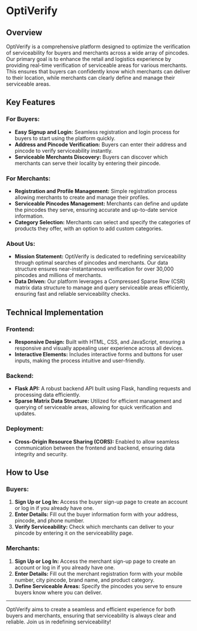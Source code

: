 # OptiVerify

## Overview

OptiVerify is a comprehensive platform designed to optimize the verification of serviceability for buyers and merchants across a wide array of pincodes. Our primary goal is to enhance the retail and logistics experience by providing real-time verification of serviceable areas for various merchants. This ensures that buyers can confidently know which merchants can deliver to their location, while merchants can clearly define and manage their serviceable areas.

## Key Features

### For Buyers:
- **Easy Signup and Login:** Seamless registration and login process for buyers to start using the platform quickly.
- **Address and Pincode Verification:** Buyers can enter their address and pincode to verify serviceability instantly.
- **Serviceable Merchants Discovery:** Buyers can discover which merchants can serve their locality by entering their pincode.

### For Merchants:
- **Registration and Profile Management:** Simple registration process allowing merchants to create and manage their profiles.
- **Serviceable Pincodes Management:** Merchants can define and update the pincodes they serve, ensuring accurate and up-to-date service information.
- **Category Selection:** Merchants can select and specify the categories of products they offer, with an option to add custom categories.

### About Us:
- **Mission Statement:** OptiVerify is dedicated to redefining serviceability through optimal searches of pincodes and merchants. Our data structure ensures near-instantaneous verification for over 30,000 pincodes and millions of merchants.
- **Data Driven:** Our platform leverages a Compressed Sparse Row (CSR) matrix data structure to manage and query serviceable areas efficiently, ensuring fast and reliable serviceability checks.

## Technical Implementation

### Frontend:
- **Responsive Design:** Built with HTML, CSS, and JavaScript, ensuring a responsive and visually appealing user experience across all devices.
- **Interactive Elements:** Includes interactive forms and buttons for user inputs, making the process intuitive and user-friendly.

### Backend:
- **Flask API:** A robust backend API built using Flask, handling requests and processing data efficiently.
- **Sparse Matrix Data Structure:** Utilized for efficient management and querying of serviceable areas, allowing for quick verification and updates.

### Deployment:
- **Cross-Origin Resource Sharing (CORS):** Enabled to allow seamless communication between the frontend and backend, ensuring data integrity and security.

## How to Use

### Buyers:
1. **Sign Up or Log In:** Access the buyer sign-up page to create an account or log in if you already have one.
2. **Enter Details:** Fill out the buyer information form with your address, pincode, and phone number.
3. **Verify Serviceability:** Check which merchants can deliver to your pincode by entering it on the serviceability page.

### Merchants:
1. **Sign Up or Log In:** Access the merchant sign-up page to create an account or log in if you already have one.
2. **Enter Details:** Fill out the merchant registration form with your mobile number, city pincode, brand name, and product category.
3. **Define Serviceable Areas:** Specify the pincodes you serve to ensure buyers know where you can deliver.

---

OptiVerify aims to create a seamless and efficient experience for both buyers and merchants, ensuring that serviceability is always clear and reliable. Join us in redefining serviceability!
